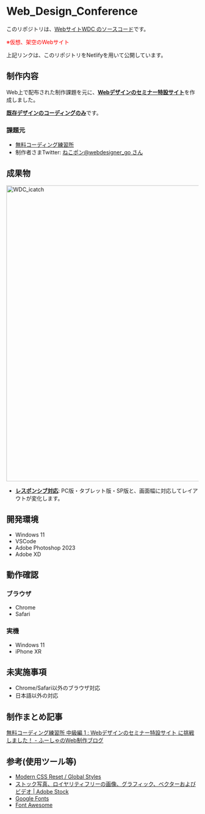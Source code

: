 # Web_Design_Conference

このリポジトリは、<u>Webサイト[WDC](https://fuchsia-web-design-conference.netlify.app/) のソースコード</u>です。

<span style="color: red;">※仮想、架空のWebサイト</span>

上記リンクは、このリポジトリをNetlifyを用いて公開しています。

## 制作内容

Web上で配布された制作課題を元に、<u>**Webデザインのセミナー特設サイト**</u>を作成しました。

<u>**既存デザインのコーディングのみ**</u>です。

### 課題元

- [無料コーディング練習所](https://webdesigner-go.com/coding-practice/)
- 制作者さまTwitter: [ねこポン@webdesigner_go さん](https://twitter.com/webdesigner_go)

## 成果物

<img width="773" alt="WDC_icatch" src="https://github.com/fuchsia-84/Web_Design_Conference/assets/46129202/0959ab8a-e210-4def-98a1-d98690d71a6e">

- <u>**レスポンシブ対応**</u>: PC版・タブレット版・SP版と、画面幅に対応してレイアウトが変化します。

## 開発環境

- Windows 11
- VSCode
- Adobe Photoshop 2023
- Adobe XD

## 動作確認

### ブラウザ

- Chrome
- Safari

### 実機
- Windows 11
- iPhone XR

## 未実施事項

- Chrome/Safari以外のブラウザ対応
- 日本語以外の対応
  
## 制作まとめ記事

[無料コーディング練習所 中級編 1 : Webデザインのセミナー特設サイト に挑戦しました！ - ふーしゃのWeb制作ブログ](https://fuchsia-84.hatenablog.com/entry/2023/07/25/200000)

## 参考(使用ツール等)

- [Modern CSS Reset / Global Styles](https://www.joshwcomeau.com/css/custom-css-reset/)
- [ストック写真、ロイヤリティフリーの画像、グラフィック、ベクターおよびビデオ \| Adobe Stock](https://stock.adobe.com/jp)
- [Google Fonts](https://fonts.google.com/)
- [Font Awesome](https://fontawesome.com/)